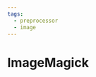 ```yaml
---
tags:
  - preprocessor
  - image
---
```


# ImageMagick

<include repo_url="https://github.com/foliant-docs/foliantcontrib.imagemagick.git" path="README.md" sethead="2" nohead="true"></include>
